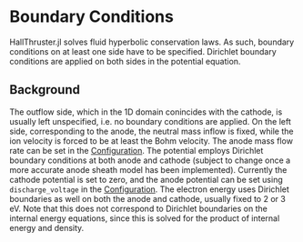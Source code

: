 # Boundary Conditions

HallThruster.jl solves fluid hyperbolic conservation laws. As such, boundary conditions on at least one side have to be specified. Dirichlet boundary conditions are applied on both sides in the potential equation. 

## Background

The outflow side, which in the 1D domain conincides with the cathode, is usually left unspecified, i.e. no boundary conditions are applied. On the left side, corresponding to the anode, the neutral mass inflow is fixed, while the ion velocity is forced to be at least the Bohm velocity. The anode mass flow rate can be set in the [Configuration](../reference/config.md). The potential employs Dirichlet boundary conditions at both anode and cathode (subject to change once a more accurate anode sheath model has been implemented). Currently the cathode potential is set to zero, and the anode potential can be set using `discharge_voltage` in the [Configuration](../reference/config.md). The electron energy uses Dirichlet boundaries as well on both the anode and cathode, usually fixed to 2 or 3 eV. Note that this does not correspond to Dirichlet boundaries on the internal energy equations, since this is solved for the product of internal energy and density.
